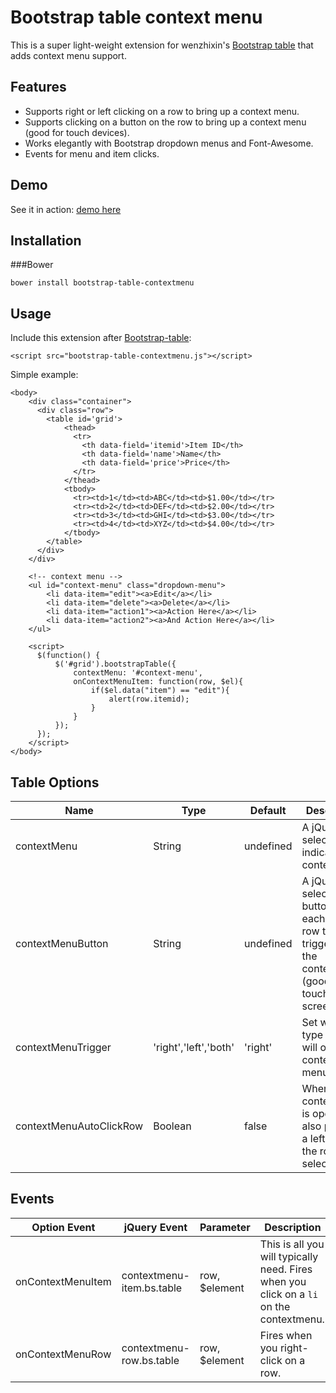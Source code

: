 Bootstrap table context menu
=======================

This is a super light-weight extension for wenzhixin's [Bootstrap table](http://bootstrap-table.wenzhixin.net.cn/) that adds context menu support. 

Features
-----
- Supports right or left clicking on a row to bring up a context menu.
- Supports clicking on a button on the row to bring up a context menu (good for touch devices).
- Works elegantly with Bootstrap dropdown menus and Font-Awesome.
- Events for menu and item clicks.

Demo
-----
See it in action: [demo here](http://www.prograhammer.com/demos/bootstrap-table-contextmenu)

Installation
-----
###Bower
```
bower install bootstrap-table-contextmenu
```

Usage
-----
Include this extension after [Bootstrap-table](https://github.com/wenzhixin/bootstrap-table):
```
<script src="bootstrap-table-contextmenu.js"></script>
```

Simple example:
```
<body>
    <div class="container">
      <div class="row">
        <table id='grid'>
            <thead>
              <tr>
                <th data-field='itemid'>Item ID</th>
                <th data-field='name'>Name</th>
                <th data-field='price'>Price</th>
              </tr>
            </thead>
            <tbody>
              <tr><td>1</td><td>ABC</td><td>$1.00</td></tr>
              <tr><td>2</td><td>DEF</td><td>$2.00</td></tr>
              <tr><td>3</td><td>GHI</td><td>$3.00</td></tr>
              <tr><td>4</td><td>XYZ</td><td>$4.00</td></tr>
            </tbody>
        </table>
      </div>  
    </div>
  
    <!-- context menu -->
    <ul id="context-menu" class="dropdown-menu">
        <li data-item="edit"><a>Edit</a></li>
        <li data-item="delete"><a>Delete</a></li>
        <li data-item="action1"><a>Action Here</a></li>
        <li data-item="action2"><a>And Action Here</a></li>
    </ul>  

    <script>
	  $(function() {
		  $('#grid').bootstrapTable({
			  contextMenu: '#context-menu',
			  onContextMenuItem: function(row, $el){
				  if($el.data("item") == "edit"){
					  alert(row.itemid);
				  }
			  }
		  });
	  });
    </script>
</body>
```

Table Options
-----

|Name                    |Type                 |Default   |Description|
|------------------------|---------------------|----------|-----------|
|contextMenu             |String               |undefined |A jQuery selector that indicates the contextmenu.            |
|contextMenuButton       |String               |undefined |A jQuery selector for a button on each table row to use to trigger open the contextmenu (good for touch screens).       |
|contextMenuTrigger      |'right','left','both'|'right'   |Set what type of click will open the context menu.           |
|contextMenuAutoClickRow |Boolean              |false     |When the context menu is opened, also perform a left click on the row to select it.|

Events
-----

|Option Event           |jQuery Event               |Parameter     |Description|
|-----------------------|---------------------------|--------------|-----------|
|onContextMenuItem      |contextmenu-item.bs.table  |row, $element |This is all you will typically need. Fires when you click on a <code>li</code> on the contextmenu. | 
|onContextMenuRow       |contextmenu-row.bs.table   |row, $element |Fires when you right-click on a row. |
